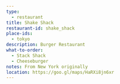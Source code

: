 ```yaml
---
type: 
  - restaurant
title: Shake Shack
restaurant-id: shake_shack
place-ids:
  - tokyo
description: Burger Restaurant
what-to-order:
  - Stack Shack
  - Cheeseburger
notes: From New York originally
location: https://goo.gl/maps/HaRXi8jn6xr
---
```

